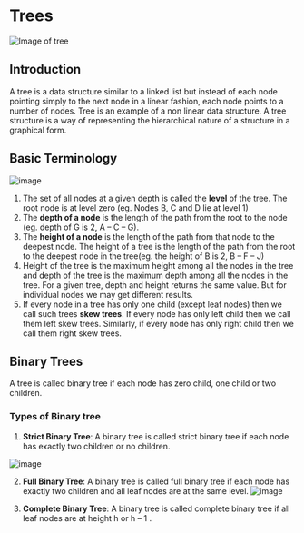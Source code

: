 # Trees

<img src = "https://qph.cf2.quoracdn.net/main-qimg-cafdb4368095621b0b6cd00738c19f95-pjlq" alt = "Image of tree">

## Introduction 
A tree is a data structure similar to a linked list but instead of each node pointing simply to the next node in a linear fashion, each node points to a number of nodes. Tree is an example of a non linear data structure.
A tree structure is a way of representing the hierarchical nature of a structure in a graphical form.

## Basic Terminology

![image](https://user-images.githubusercontent.com/103832825/202587670-af19129c-3a8d-46fc-a3e1-4bf80a59858e.png)

1) The set of all nodes at a given depth is called the <b>level</b> of the tree. The root node is at level zero (eg. Nodes B, C and D lie at level 1)
2) The <b>depth of a node</b> is the length of the path from the root to the node (eg. depth of G is 2, A – C – G).
3) The <b>height of a node</b> is the length of the path from that node to the deepest node. The height of a tree is the length of the path from the root to the deepest node in the tree(eg. the height of B is 2, B – F – J)
4) Height of the tree is the maximum height among all the nodes in the tree and depth of the tree is the maximum depth among all the nodes in the tree. For a given tree, depth and height returns the same value. But for individual nodes we may get different results.
5) If every node in a tree has only one child (except leaf nodes) then we call such trees <b>skew trees</b>. If every node has only left child then we call them left skew trees. Similarly, if every node has only right child then we call them right skew trees.

## Binary Trees
A tree is called binary tree if each node has zero child, one child or two children.

### Types of Binary tree 
1) <b>Strict Binary Tree</b>: A binary tree is called strict binary tree if each node has exactly two children or no children.

![image](https://user-images.githubusercontent.com/103832825/202590229-f0dc4323-18bf-4e66-88ef-d6754167426c.png)

2) <b>Full Binary Tree</b>: A binary tree is called full binary tree if each node has exactly two children and all leaf nodes are at the same level.
![image](https://user-images.githubusercontent.com/103832825/202590324-6cb3f1ce-c463-4ce2-abfc-3eeb359143dd.png)

3) <b>Complete Binary Tree</b>: A binary tree is called complete binary tree if all leaf nodes are at height h or h – 1 
  .
